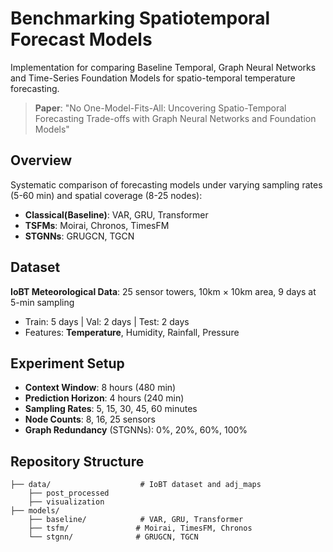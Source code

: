 # Benchmarking Spatiotemporal Forecast Models

Implementation for comparing Baseline Temporal, Graph Neural Networks and Time-Series Foundation Models for spatio-temporal temperature forecasting.

> **Paper**: "No One-Model-Fits-All: Uncovering Spatio-Temporal Forecasting Trade-offs with Graph Neural Networks and Foundation Models"

## Overview

Systematic comparison of forecasting models under varying sampling rates (5-60 min) and spatial coverage (8-25 nodes):

- **Classical(Baseline)**: VAR, GRU, Transformer
- **TSFMs**: Moirai, Chronos, TimesFM  
- **STGNNs**: GRUGCN, TGCN
  
## Dataset

**IoBT Meteorological Data**: 25 sensor towers, 10km × 10km area, 9 days at 5-min sampling
- Train: 5 days | Val: 2 days | Test: 2 days
- Features: **Temperature**, Humidity, Rainfall, Pressure


## Experiment Setup

- **Context Window**: 8 hours (480 min)
- **Prediction Horizon**: 4 hours (240 min)
- **Sampling Rates**: 5, 15, 30, 45, 60 minutes
- **Node Counts**: 8, 16, 25 sensors
- **Graph Redundancy** (STGNNs): 0%, 20%, 60%, 100%

## Repository Structure

```
├── data/                    # IoBT dataset and adj_maps
    ├── post_processed
    ├── visualization
├── models/
    ├── baseline/            # VAR, GRU, Transformer
    ├── tsfm/               # Moirai, TimesFM, Chronos
    └── stgnn/              # GRUGCN, TGCN
```

